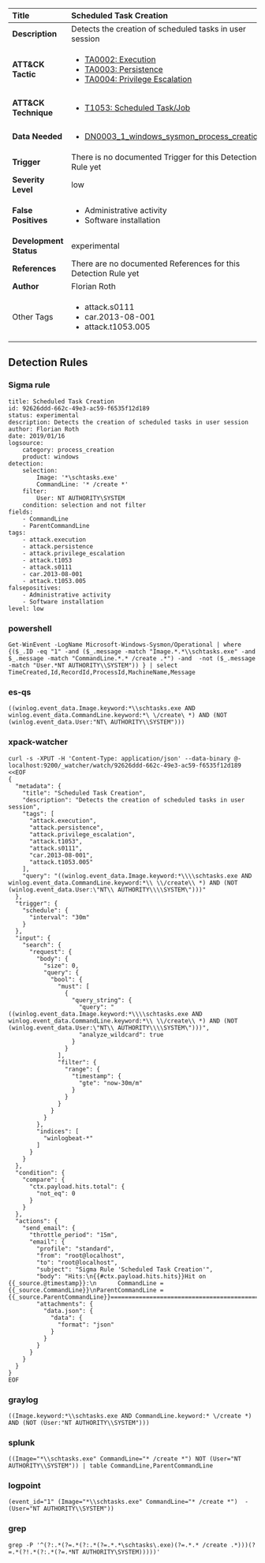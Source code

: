 | Title                    | Scheduled Task Creation       |
|:-------------------------|:------------------|
| **Description**          | Detects the creation of scheduled tasks in user session |
| **ATT&amp;CK Tactic**    |  <ul><li>[TA0002: Execution](https://attack.mitre.org/tactics/TA0002)</li><li>[TA0003: Persistence](https://attack.mitre.org/tactics/TA0003)</li><li>[TA0004: Privilege Escalation](https://attack.mitre.org/tactics/TA0004)</li></ul>  |
| **ATT&amp;CK Technique** | <ul><li>[T1053: Scheduled Task/Job](https://attack.mitre.org/techniques/T1053)</li></ul>  |
| **Data Needed**          | <ul><li>[DN0003_1_windows_sysmon_process_creation](../Data_Needed/DN0003_1_windows_sysmon_process_creation.md)</li></ul>  |
| **Trigger**              |  There is no documented Trigger for this Detection Rule yet  |
| **Severity Level**       | low |
| **False Positives**      | <ul><li>Administrative activity</li><li>Software installation</li></ul>  |
| **Development Status**   | experimental |
| **References**           |  There are no documented References for this Detection Rule yet  |
| **Author**               | Florian Roth |
| Other Tags           | <ul><li>attack.s0111</li><li>car.2013-08-001</li><li>attack.t1053.005</li></ul> | 

## Detection Rules

### Sigma rule

```
title: Scheduled Task Creation
id: 92626ddd-662c-49e3-ac59-f6535f12d189
status: experimental
description: Detects the creation of scheduled tasks in user session
author: Florian Roth
date: 2019/01/16
logsource:
    category: process_creation
    product: windows
detection:
    selection:
        Image: '*\schtasks.exe'
        CommandLine: '* /create *'
    filter:
        User: NT AUTHORITY\SYSTEM
    condition: selection and not filter
fields:
    - CommandLine
    - ParentCommandLine
tags:
    - attack.execution
    - attack.persistence
    - attack.privilege_escalation
    - attack.t1053
    - attack.s0111
    - car.2013-08-001
    - attack.t1053.005
falsepositives:
    - Administrative activity
    - Software installation
level: low

```





### powershell
    
```
Get-WinEvent -LogName Microsoft-Windows-Sysmon/Operational | where {($_.ID -eq "1" -and ($_.message -match "Image.*.*\\schtasks.exe" -and $_.message -match "CommandLine.*.* /create .*") -and  -not ($_.message -match "User.*NT AUTHORITY\\SYSTEM")) } | select TimeCreated,Id,RecordId,ProcessId,MachineName,Message
```


### es-qs
    
```
((winlog.event_data.Image.keyword:*\\schtasks.exe AND winlog.event_data.CommandLine.keyword:*\ \/create\ *) AND (NOT (winlog.event_data.User:"NT\ AUTHORITY\\SYSTEM")))
```


### xpack-watcher
    
```
curl -s -XPUT -H 'Content-Type: application/json' --data-binary @- localhost:9200/_watcher/watch/92626ddd-662c-49e3-ac59-f6535f12d189 <<EOF
{
  "metadata": {
    "title": "Scheduled Task Creation",
    "description": "Detects the creation of scheduled tasks in user session",
    "tags": [
      "attack.execution",
      "attack.persistence",
      "attack.privilege_escalation",
      "attack.t1053",
      "attack.s0111",
      "car.2013-08-001",
      "attack.t1053.005"
    ],
    "query": "((winlog.event_data.Image.keyword:*\\\\schtasks.exe AND winlog.event_data.CommandLine.keyword:*\\ \\/create\\ *) AND (NOT (winlog.event_data.User:\"NT\\ AUTHORITY\\\\SYSTEM\")))"
  },
  "trigger": {
    "schedule": {
      "interval": "30m"
    }
  },
  "input": {
    "search": {
      "request": {
        "body": {
          "size": 0,
          "query": {
            "bool": {
              "must": [
                {
                  "query_string": {
                    "query": "((winlog.event_data.Image.keyword:*\\\\schtasks.exe AND winlog.event_data.CommandLine.keyword:*\\ \\/create\\ *) AND (NOT (winlog.event_data.User:\"NT\\ AUTHORITY\\\\SYSTEM\")))",
                    "analyze_wildcard": true
                  }
                }
              ],
              "filter": {
                "range": {
                  "timestamp": {
                    "gte": "now-30m/m"
                  }
                }
              }
            }
          }
        },
        "indices": [
          "winlogbeat-*"
        ]
      }
    }
  },
  "condition": {
    "compare": {
      "ctx.payload.hits.total": {
        "not_eq": 0
      }
    }
  },
  "actions": {
    "send_email": {
      "throttle_period": "15m",
      "email": {
        "profile": "standard",
        "from": "root@localhost",
        "to": "root@localhost",
        "subject": "Sigma Rule 'Scheduled Task Creation'",
        "body": "Hits:\n{{#ctx.payload.hits.hits}}Hit on {{_source.@timestamp}}:\n      CommandLine = {{_source.CommandLine}}\nParentCommandLine = {{_source.ParentCommandLine}}================================================================================\n{{/ctx.payload.hits.hits}}",
        "attachments": {
          "data.json": {
            "data": {
              "format": "json"
            }
          }
        }
      }
    }
  }
}
EOF

```


### graylog
    
```
((Image.keyword:*\\schtasks.exe AND CommandLine.keyword:* \/create *) AND (NOT (User:"NT AUTHORITY\\SYSTEM")))
```


### splunk
    
```
((Image="*\\schtasks.exe" CommandLine="* /create *") NOT (User="NT AUTHORITY\\SYSTEM")) | table CommandLine,ParentCommandLine
```


### logpoint
    
```
(event_id="1" (Image="*\\schtasks.exe" CommandLine="* /create *")  -(User="NT AUTHORITY\\SYSTEM"))
```


### grep
    
```
grep -P '^(?:.*(?=.*(?:.*(?=.*.*\schtasks\.exe)(?=.*.* /create .*)))(?=.*(?!.*(?:.*(?=.*NT AUTHORITY\SYSTEM)))))'
```



